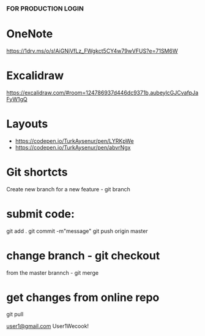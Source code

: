### FOR PRODUCTION LOGIN

# OneNote
https://1drv.ms/o/s!AiGNjVfLz_FWgkct5CY4w79wVFUS?e=71SM6W

# Excalidraw
https://excalidraw.com/#room=124786937d446dc9371b,aubeylcGJCvafpJaFyW1gQ

# Layouts
- https://codepen.io/TurkAysenur/pen/LYRKpWe
- https://codepen.io/TurkAysenur/pen/abvrNgx

# Git shortcts
Create new branch for a new feature - git branch <branch-name>

# submit code: 
git add .
git commit -m"message"
git push origin master 

# change branch - git checkout <branch-name>
from the master brannch - git merge <other-branch-name> 

# get changes from online repo 
git pull




user1@gmail.com
User1Wecook!
